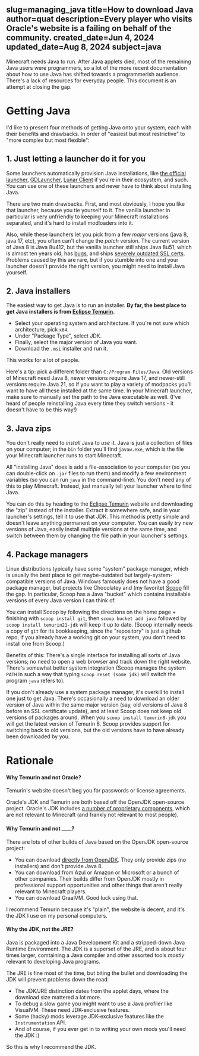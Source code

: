 slug=managing_java
title=How to download Java
author=quat
description=Every player who visits Oracle's website is a failing on behalf of the community.
created_date=Jun 4, 2024
updated_date=Aug 8, 2024
subject=java
---
Minecraft needs Java to run. After Java applets died, most of the remaining Java users were programmers, so a lot of the more recent documentation about how to use Java has shifted towards a programmerish audience. There's a lack of resources for everyday people. This document is an attempt at closing the gap.

# Getting Java

I'd like to present four methods of getting Java onto your system, each with their benefits and drawbacks. In order of "easiest but most restrictive" to "more complex but most flexible":

## 1. Just letting a launcher do it for you

Some launchers automatically provision Java installations, like [the official launcher](https://minecraft.net), [GDLauncher](https://gdlauncher.com/), [Lunar Client](https://www.lunarclient.com/) if you're in their ecosystem, and such. You can use one of these launchers and never have to think about installing Java.

There are two main drawbacks. First, and most obviously, I hope you like that launcher, because you tie yourself to it. The vanilla launcher in particular is very unfriendly to keeping your Minecraft installations separated, and it's hard to install modloaders into it.

Also, while these launchers let you pick from a few *major* versions (java 8, java 17, etc), you often can't change the *patch* version. The current version of Java 8 is Java 8u412, but the vanilla launcher still ships Java 8u51, which is almost ten years old, has [bugs](https://github.com/BluSunrize/ImmersiveEngineering/issues/1533), and ships [severely outdated SSL certs](https://github.com/MinimallyCorrect/TickProfiler/issues/115). Problems caused by this are rare, but if you stumble into one and your launcher doesn't provide the right version, you might need to install Java yourself.

## 2. Java installers

The easiest way to get Java is to run an installer. **By far, the best place to get Java installers is from [Eclipse Temurin](https://adoptium.net/temurin/releases/?os=windows&arch=x64&package=jdk).**

* Select your operating system and architecture. If you're not sure which architecture, pick `x64`.
* Under "Package Type", select JDK.
* Finally, select the major version of Java you want.
* Download the `.msi` installer and run it.

This works for a lot of people.

Here's a tip: pick a different folder than `C:/Program Files/Java`. Old versions of Minecraft need Java 8, newer versions require Java 17, and newer-still versions require Java 21, so if you want to play a variety of modpacks you'll want to have all these installed at the same time. In your Minecraft launcher, make sure to manually set the path to the Java executable as well. (I've heard of people reinstalling Java every time they switch versions - it doesn't have to be this way!)

## 3. Java zips

You don't really need to *install* Java to *use* it. Java is just a collection of files on your computer; in the `bin` folder you'll find `javaw.exe`, which is the file your Minecraft launcher runs to start Minecraft.

All "installing Java" does is add a file-association to your computer (so you can double-click on `.jar` files to run them) and modify a few environment variables (so you can run `java` in the command-line). You don't need any of this to play Minecraft. Instead, just manually tell your launcher where to find Java.

You can do this by heading to the [Eclipse Temurin](https://adoptium.net/temurin/releases/) website and downloading the "zip" instead of the installer. Extract it somewhere safe, and in your launcher's settings, tell it to use that JDK. This method is pretty simple and doesn't leave anything permanent on your computer. You can easily try new versions of Java, easily install multiple versions at the same time, and switch between them by changing the file path in your launcher's settings.

## 4. Package managers

Linux distributions typically have some "system" package manager, which is usually the best place to get maybe-outdated but largely-system-compatible versions of Java. Windows famously does not have a good package manager, but projects like Chocolatey and (my favorite) [Scoop](https://scoop.sh/) fill the gap. In particular, Scoop has a Java "bucket" which contains installable versions of every Java version I can think of.

You can install Scoop by following the directions on the home page + finishing with `scoop install git`, then `scoop bucket add java` followed by `scoop install temurin21-jdk` will keep it up to date. (Scoop internally needs a copy of `git` for its bookkeeping, since the "repository" is just a github repo; if you already have a working git on your system, you don't need to install one from Scoop.)

Benefits of this: There's a single interface for installing all sorts of Java versions; no need to open a web browser and track down the right website. There's somewhat better system integration (Scoop manages the system `PATH` in such a way that typing `scoop reset (some jdk)` will switch the program `java` refers to).

If you don't already use a system package manager, it's overkill to install one just to get Java. There's occasionally a need to download an older version of Java within the same major version (say, old versions of Java 8 before an SSL certificate update), and at least Scoop does not keep old versions of packages around. When you `scoop install temurin8-jdk` you will get the latest version of Temurin 8. Scoop provides support for switching back to old versions, but the old versions have to have already been downloaded by you.

# Rationale

#### Why Temurin and not Oracle?

Temurin's website doesn't beg you for passwords or license agreements.

Oracle's JDK and Temurin are both based off the OpenJDK open-source project. Oracle's JDK includes [a number of proprietary components](https://adoptium.net/docs/migration/), which are not relevant to Minecraft (and frankly not relevant to most people).

#### Why Temurin and not ____?

There are lots of other builds of Java based on the OpenJDK open-source project:

* You can download [directly from OpenJDK](https://jdk.java.net/). They only provide zips (no installers) and don't provide Java 8.
* You can download from Azul or Amazon or Microsoft or a bunch of other companies. Their builds differ from OpenJDK mostly in professional support opportunities and other things that aren't really relevant to Minecraft players.
* You can download GraalVM. Good luck using that.

I recommend Temurin because it's "plain", the website is decent, and it's the JDK I use on my personal computers.

#### Why the JDK, not the JRE?

Java is packaged into a Java Development Kit and a stripped-down Java Runtime Environment. The JDK is a superset of the JRE, and is about four times larger, comtaining a Java compiler and other assorted tools *mostly* relevant to developing Java programs.

The JRE is fine most of the time, but biting the bullet and downloading the JDK will prevent problems down the road:

* The JDK/JRE distinction dates from the applet days, where the download size mattered a lot more.
* To debug a slow game you might want to use a Java profiler like VisualVM. These need JDK-exclusive features.
* Some (hacky) mods leverage JDK-exclusive features like the `Instrumentation` API.
* And of course, if you ever get in to writing your own mods you'll need the JDK :)

So this is why I recommend the JDK.
